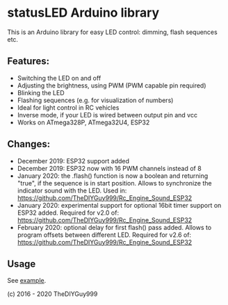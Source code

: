 # statusLED Arduino library

This is an Arduino library for easy LED control: dimming, flash sequences etc.

## Features:
- Switching the LED on and off
- Adjusting the brightness, using PWM (PWM capable pin required)
- Blinking the LED
- Flashing sequences (e.g. for visualization of numbers)
- Ideal for light control in RC vehicles
- Inverse mode, if your LED is wired between output pin and vcc
- Works on ATmega328P, ATmega32U4, ESP32

## Changes:
- December 2019: ESP32 support added
- December 2019: ESP32 now with 16 PWM channels instead of 8
- January 2020: the .flash() function is now a boolean and returning "true", if the sequence is in start position. Allows to synchronize the indicator sound with the LED. Used in: https://github.com/TheDIYGuy999/Rc_Engine_Sound_ESP32
- January 2020: experimental support for optional 16bit timer support on ESP32 added. Required for v2.0 of: https://github.com/TheDIYGuy999/Rc_Engine_Sound_ESP32
- February 2020: optional delay for first flash() pass added. Allows to program offsets between different LED. Required for v2.6 of: https://github.com/TheDIYGuy999/Rc_Engine_Sound_ESP32

## Usage

See [example](https://github.com/TheDIYGuy999/statusLED/blob/master/examples/statusLED/statusLED.ino).

(c) 2016 - 2020 TheDIYGuy999
